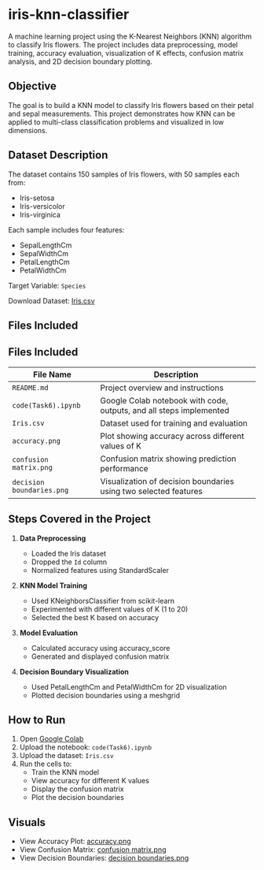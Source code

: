 # iris-knn-classifier

A machine learning project using the K-Nearest Neighbors (KNN) algorithm to classify Iris flowers. The project includes data preprocessing, model training, accuracy evaluation, visualization of K effects, confusion matrix analysis, and 2D decision boundary plotting.

## Objective

The goal is to build a KNN model to classify Iris flowers based on their petal and sepal measurements. This project demonstrates how KNN can be applied to multi-class classification problems and visualized in low dimensions.

## Dataset Description

The dataset contains 150 samples of Iris flowers, with 50 samples each from:
- Iris-setosa
- Iris-versicolor
- Iris-virginica

Each sample includes four features:
- SepalLengthCm
- SepalWidthCm
- PetalLengthCm
- PetalWidthCm

Target Variable: `Species`

Download Dataset: [Iris.csv](dataset(iris).csv)

## Files Included

## Files Included

| File Name                 | Description                                                            |
|---------------------------|-------------------------------------------------------------------------|
| `README.md`               | Project overview and instructions                                       |
| `code(Task6).ipynb`       | Google Colab notebook with code, outputs, and all steps implemented     |
| `Iris.csv`                | Dataset used for training and evaluation                                |
| `accuracy.png`            | Plot showing accuracy across different values of K                      |
| `confusion matrix.png`    | Confusion matrix showing prediction performance                         |
| `decision boundaries.png` | Visualization of decision boundaries using two selected features        |


## Steps Covered in the Project

1. **Data Preprocessing**
   - Loaded the Iris dataset
   - Dropped the `Id` column
   - Normalized features using StandardScaler

2. **KNN Model Training**
   - Used KNeighborsClassifier from scikit-learn
   - Experimented with different values of K (1 to 20)
   - Selected the best K based on accuracy

3. **Model Evaluation**
   - Calculated accuracy using accuracy_score
   - Generated and displayed confusion matrix

4. **Decision Boundary Visualization**
   - Used PetalLengthCm and PetalWidthCm for 2D visualization
   - Plotted decision boundaries using a meshgrid

## How to Run

1. Open [Google Colab](https://colab.research.google.com/)
2. Upload the notebook: `code(Task6).ipynb`
3. Upload the dataset: `Iris.csv`
4. Run the cells to:
   - Train the KNN model
   - View accuracy for different K values
   - Display the confusion matrix
   - Plot the decision boundaries

## Visuals

- View Accuracy Plot: [accuracy.png](accuracy.png)  
- View Confusion Matrix: [confusion matrix.png](confusion%20matrix.png)  
- View Decision Boundaries: [decision boundaries.png](decision%20boundaries.png)

